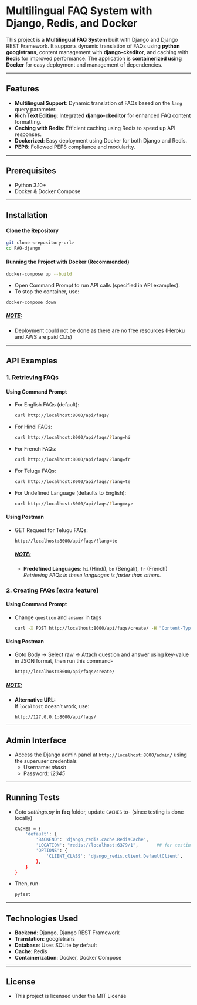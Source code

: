 # Multilingual FAQ System with Django, Redis, and Docker

This project is a **Multilingual FAQ System** built with Django and Django REST Framework. It supports dynamic translation of FAQs using **python googletrans**, content management with **django-ckeditor**, and caching with **Redis** for improved performance. The application is **containerized using Docker** for easy deployment and management of dependencies.

---

## Features
- **Multilingual Support**: Dynamic translation of FAQs based on the `lang` query parameter.
- **Rich Text Editing**: Integrated **django-ckeditor** for enhanced FAQ content formatting.
- **Caching with Redis**: Efficient caching using Redis to speed up API responses.
- **Dockerized**: Easy deployment using Docker for both Django and Redis.
- **PEP8**: Followed PEP8 compliance and modularity.

---

## Prerequisites
- Python 3.10+
- Docker & Docker Compose

---

## Installation

#### Clone the Repository
```bash
git clone <repository-url>
cd FAQ-django
```

#### Running the Project with Docker (Recommended)
```bash
docker-compose up --build
```
- Open Command Prompt to run API calls (specified in API examples).
- To stop the container, use:
```bash
docker-compose down
```
##### <ins>NOTE:</ins>
  - Deployment could not be done as there are no free resources (Heroku and AWS are paid CLIs)    
---

## API Examples
### 1. Retrieving FAQs
  #### Using Command Prompt
  - For English FAQs (default): 
    ```bash
    curl http://localhost:8000/api/faqs/
    ```
  - For Hindi FAQs: 
    ```bash
    curl http://localhost:8000/api/faqs/?lang=hi
    ```
  - For French FAQs:
    ```bash
    curl http://localhost:8000/api/faqs/?lang=fr
    ```
  - For Telugu FAQs: 
    ```bash
    curl http://localhost:8000/api/faqs/?lang=te
    ```
  - For Undefined Language (defaults to English): 
    ```bash
    curl http://localhost:8000/api/faqs/?lang=xyz
    ```
  #### Using Postman
  - GET Request for Telugu FAQs:  
    ```
    http://localhost:8000/api/faqs/?lang=te
    ```
    ##### <ins>NOTE:</ins>
    - **Predefined Languages:** `hi` (Hindi), `bn` (Bengali), `fr` (French)  
      *Retrieving FAQs in these languages is faster than others.*

### 2. Creating FAQs [extra feature]
  #### Using Command Prompt
  - Change `question` and `answer` in tags
    ```bash
    curl -X POST http://localhost:8000/api/faqs/create/ -H "Content-Type: application/json" -d "{\"question\": \"What is the capital of India?\", \"answer\": \"New Delhi\"}"
    ```
  #### Using Postman
  - Goto Body -> Select raw -> Attach question and answer using key-value in JSON format, then run this command-
    ```bash
    http://localhost:8000/api/faqs/create/
    ```

##### <ins>NOTE:</ins>
  - **Alternative URL:**  
      If `localhost` doesn’t work, use:  
      ```
      http://127.0.0.1:8000/api/faqs/
      ```
      
---

## Admin Interface
  - Access the Django admin panel at `http://localhost:8000/admin/` using the superuser credentials
    - Username: *akash*
    - Password: *12345*

---

## Running Tests
  - Goto *settings.py* in **faq** folder, update `CACHES` to- (since testing is done locally)
    ```bash
    CACHES = {
        'default': {
            'BACKEND': 'django_redis.cache.RedisCache',
            'LOCATION': "redis://localhost:6379/1",       ## for testing tests folder locally
            'OPTIONS': {
                'CLIENT_CLASS': 'django_redis.client.DefaultClient',
            },
        }
    }
    ```
  - Then, run-
    ```bash
    pytest
    ```

---

## Technologies Used
  - **Backend**: Django, Django REST Framework
  - **Translation**: googletrans
  - **Database**: Uses SQLite by default
  - **Cache**: Redis
  - **Containerization**: Docker, Docker Compose

---

## License
  - This project is licensed under the MIT License
